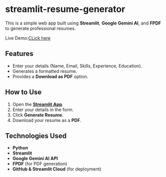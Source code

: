 # streamlit-resume-generator

This is a simple web app built using **Streamlit**, **Google Gemini AI**, and **FPDF** to generate professional resumes.

Live Demo:[CLick here](https://app-resume-generator-pbcucimxf3yzn4xtrxxm34.streamlit.app/)


## Features
- Enter your details (Name, Email, Skills, Experience, Education).
- Generates a formatted resume.
- Provides a **Download as PDF** option.

## How to Use
1. Open the **[Streamlit App](https://your-username-your-repo-name.streamlit.app/)**.
2. Enter your details in the form.
3. Click **Generate Resume**.
4. Download your resume as a **PDF**.

## Technologies Used
- **Python**
- **Streamlit**
- **Google Gemini AI API**
- **FPDF** (for PDF generation)
- **GitHub & Streamlit Cloud** (for deployment)
